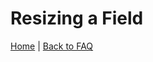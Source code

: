 # Resizing a Field

[Home](https://torpkev.github.io/domain_docs) | [Back to FAQ](https://torpkev.github.io/domain_docs/faq)

